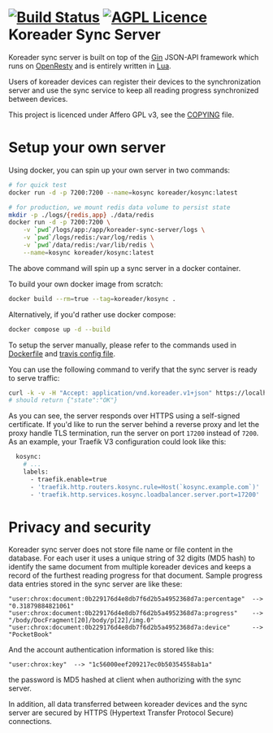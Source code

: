 [![Build Status][travis-badge]][travis-link]
[![AGPL Licence][licence-badge]](COPYING)
Koreader Sync Server
========

Koreader sync server is built on top of the [Gin](http://gin.io) JSON-API
framework which runs on [OpenResty](http://openresty.org/) and is entirely
written in [Lua](http://www.lua.org/).

Users of koreader devices can register their devices to the synchronization
server and use the sync service to keep all reading progress synchronized
between devices.

This project is licenced under Affero GPL v3, see the [COPYING](COPYING) file.

Setup your own server
======================
Using docker, you can spin up your own server in two commands:

```bash
# for quick test
docker run -d -p 7200:7200 --name=kosync koreader/kosync:latest

# for production, we mount redis data volume to persist state
mkdir -p ./logs/{redis,app} ./data/redis
docker run -d -p 7200:7200 \
    -v `pwd`/logs/app:/app/koreader-sync-server/logs \
    -v `pwd`/logs/redis:/var/log/redis \
    -v `pwd`/data/redis:/var/lib/redis \
    --name=kosync koreader/kosync:latest
```

The above command will spin up a sync server in a docker container.

To build your own docker image from scratch:

```bash
docker build --rm=true --tag=koreader/kosync .
```

Alternatively, if you'd rather use docker compose:

```bash
docker compose up -d --build
```

To setup the server manually, please refer to the commands used in
[Dockerfile][dockerfile] and [travis config file][travis-conf].

You can use the following command to verify that the sync server is ready to serve traffic:

```bash
curl -k -v -H "Accept: application/vnd.koreader.v1+json" https://localhost:7200/healthcheck
# should return {"state":"OK"}
```

As you can see, the server responds over HTTPS using a self-signed certificate. If you'd like to run the server behind a reverse proxy and let the proxy handle TLS termination, run the server on port `17200` instead of `7200`. As an example, your Traefik V3 configuration could look like this:

```bash
  kosync:
    # ...
    labels:
      - traefik.enable=true
      - 'traefik.http.routers.kosync.rule=Host(`kosync.example.com`)'
      - 'traefik.http.services.kosync.loadbalancer.server.port=17200'
```

Privacy and security
========

Koreader sync server does not store file name or file content in the database.
For each user it uses a unique string of 32 digits (MD5 hash) to identify the
same document from multiple koreader devices and keeps a record of the furthest
reading progress for that document. Sample progress data entries stored in the
sync server are like these:
```
"user:chrox:document:0b229176d4e8db7f6d2b5a4952368d7a:percentage"  --> "0.31879884821061"
"user:chrox:document:0b229176d4e8db7f6d2b5a4952368d7a:progress"    --> "/body/DocFragment[20]/body/p[22]/img.0"
"user:chrox:document:0b229176d4e8db7f6d2b5a4952368d7a:device"      --> "PocketBook"
```
And the account authentication information is stored like this:
```
"user:chrox:key"  --> "1c56000eef209217ec0b50354558ab1a"
```
the password is MD5 hashed at client when authorizing with the sync server.

In addition, all data transferred between koreader devices and the sync server
are secured by HTTPS (Hypertext Transfer Protocol Secure) connections.

[travis-badge]:https://travis-ci.org/koreader/koreader-sync-server.svg?branch=master
[travis-link]:https://travis-ci.org/koreader/koreader-sync-server
[travis-conf]:https://github.com/koreader/koreader-sync-server/blob/master/.travis.yml
[licence-badge]:http://img.shields.io/badge/licence-AGPL-brightgreen.svg
[dockerfile]:https://github.com/koreader/koreader-sync-server/blob/master/Dockerfile
